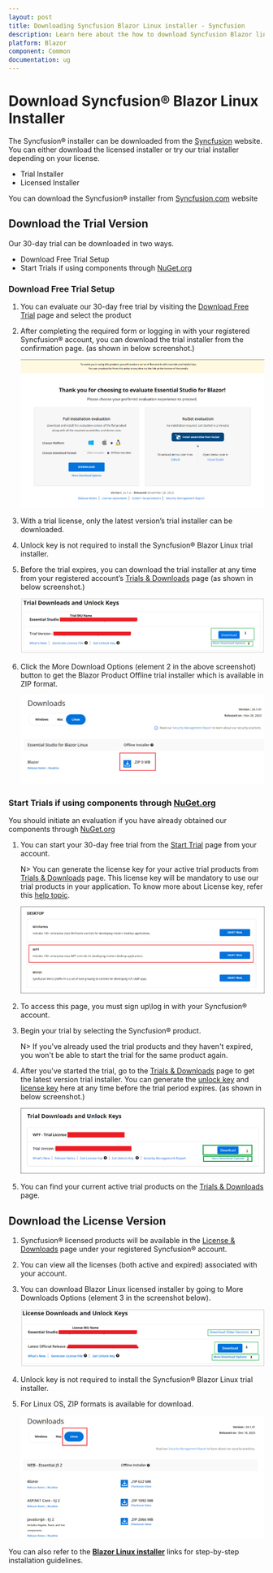 ```yaml
---
layout: post
title: Downloading Syncfusion Blazor Linux installer - Syncfusion
description: Learn here about the how to download Syncfusion Blazor linux installer packages from syncfusion website.
platform: Blazor
component: Common
documentation: ug
---
```


# Download Syncfusion&reg; Blazor Linux Installer

The Syncfusion&reg; installer can be downloaded from the [Syncfusion](https://www.syncfusion.com/) website. You can either download the licensed installer or try our trial installer depending on your license.

   -	Trial Installer
   -	Licensed Installer

You can download the Syncfusion&reg; installer from [Syncfusion.com](https://www.syncfusion.com/) website 

## Download the Trial Version

Our 30-day trial can be downloaded in two ways.

* Download Free Trial Setup
* Start Trials if using components through [NuGet.org](https://www.nuget.org/packages?q=syncfusion)


### Download Free Trial Setup

1. You can evaluate our 30-day free trial by visiting the [Download Free Trial](https://www.syncfusion.com/downloads) page and select the product
2. After completing the required form or logging in with your registered Syncfusion&reg; account, you can download the trial installer from the confirmation page. (as shown in below screenshot.)

   ![Trial and downloads of Syncfusion Blazor](images/trial-confirmation.png)
   
3. With a trial license, only the latest version’s trial installer can be downloaded.
4. Unlock key is not required to install the Syncfusion&reg; Blazor Linux trial installer.
5. Before the trial expires, you can download the trial installer at any time from your registered account’s [Trials & Downloads](https://www.syncfusion.com/account/manage-trials/downloads) page (as shown in below screenshot.)
 
   ![Trial and downloads of Syncfusion Blazor](images/trial-download.png)

6. Click the More Download Options (element 2 in the above screenshot) button to get the Blazor Product Offline trial installer which is available in ZIP format.

   ![License and downloads of Syncfusion Blazor](images/start-trial-download-offline-installer.png)

### Start Trials if using components through [NuGet.org](https://www.nuget.org/packages?q=syncfusion)

You should initiate an evaluation if you have already obtained our components through [NuGet.org](https://www.nuget.org/packages?q=syncfusion)

1. You can start your 30-day free trial from the [Start Trial](https://www.syncfusion.com/account/manage-trials/start-trials) page from your account.

   N> You can generate the license key for your active trial products from [Trials & Downloads](https://www.syncfusion.com/account/manage-trials/downloads) page. This license key will be mandatory to use our trial products in your application. To know more about License key, refer this [help topic](https://help.syncfusion.com/common/essential-studio/licensing/overview).
	
    ![Trial and downloads of Syncfusion Blazor](images/start-trial-download.png)
   
2. To access this page, you must sign up\log in with your Syncfusion&reg; account.
3. Begin your trial by selecting the Syncfusion&reg; product. 

   N> If you've already used the trial products and they haven't expired, you won't be able to start the trial for the same product again.

4. After you've started the trial, go to the [Trials & Downloads](https://www.syncfusion.com/account/manage-trials/downloads) page to get the latest version trial installer. You can generate the [unlock key](https://www.syncfusion.com/kb/8069/how-to-generate-unlock-key-for-essentials-studio-products) and [license key](https://help.syncfusion.com/common/essential-studio/licensing/how-to-generate) here at any time before the trial period expires. (as shown in below screenshot.)

   ![License and downloads of Syncfusion Blazor](images/start-trial-download-installer.png)

5. You can find your current active trial products on the [Trials & Downloads](https://www.syncfusion.com/account/manage-trials/downloads) page.
   

## Download the License Version

1. Syncfusion&reg; licensed products will be available in the [License & Downloads](https://www.syncfusion.com/account/downloads) page under your registered Syncfusion&reg; account.
2. You can view all the licenses (both active and expired) associated with your account.
3. You can download Blazor Linux licensed installer by going to More Downloads Options (element 3 in the screenshot below).

   ![License and downloads of Syncfusion Blazor](images/license-download.png)
   
4. Unlock key is not required to install the Syncfusion&reg; Blazor Linux trial installer.   
5. For Linux OS, ZIP formats is available for download.
   
   ![License and downloads of Syncfusion Blazor](images/Linux_Download.PNG)

You can also refer to the [**Blazor Linux installer**](https://blazor.syncfusion.com/documentation/installation/linux-installer/how-to-install) links for step-by-step installation guidelines.	
